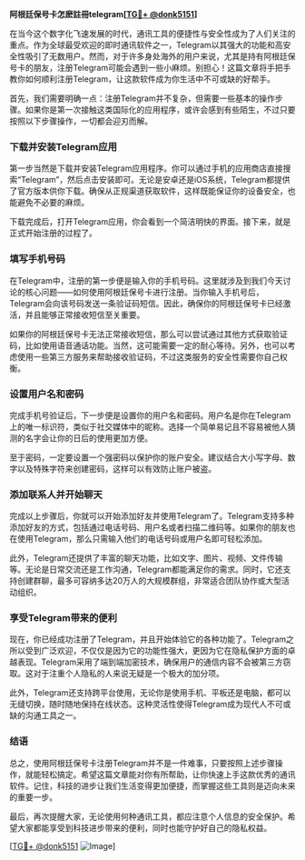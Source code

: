 **阿根廷保号卡怎麽註冊telegram[[TG💪+ @donk5151](https://t.me/s/donk5151)]**

在当今这个数字化飞速发展的时代，通讯工具的便捷性与安全性成为了人们关注的重点。作为全球最受欢迎的即时通讯软件之一，Telegram以其强大的功能和高安全性吸引了无数用户。然而，对于许多身处海外的用户来说，尤其是持有阿根廷保号卡的朋友，注册Telegram可能会遇到一些小麻烦。别担心！这篇文章将手把手教你如何顺利注册Telegram，让这款软件成为你生活中不可或缺的好帮手。

首先，我们需要明确一点：注册Telegram并不复杂，但需要一些基本的操作步骤。如果你是第一次接触这类国际化的应用程序，或许会感到有些陌生，不过只要按照以下步骤操作，一切都会迎刃而解。

### **下载并安装Telegram应用**

第一步当然是下载并安装Telegram应用程序。你可以通过手机的应用商店直接搜索“Telegram”，然后点击安装即可。无论是安卓还是iOS系统，Telegram都提供了官方版本供你下载。确保从正规渠道获取软件，这样既能保证你的设备安全，也能避免不必要的麻烦。

下载完成后，打开Telegram应用，你会看到一个简洁明快的界面。接下来，就是正式开始注册的过程了。

### **填写手机号码**

在Telegram中，注册的第一步便是输入你的手机号码。这里就涉及到我们今天讨论的核心问题——如何使用阿根廷保号卡进行注册。当你输入手机号后，Telegram会向该号码发送一条验证码短信。因此，确保你的阿根廷保号卡已经激活，并且能够正常接收短信至关重要。

如果你的阿根廷保号卡无法正常接收短信，那么可以尝试通过其他方式获取验证码，比如使用语音通话功能。当然，这可能需要一定的耐心等待。另外，也可以考虑使用一些第三方服务来帮助接收验证码，不过这类服务的安全性需要你自己权衡。

### **设置用户名和密码**

完成手机号验证后，下一步便是设置你的用户名和密码。用户名是你在Telegram上的唯一标识符，类似于社交媒体中的昵称。选择一个简单易记且不容易被他人猜测的名字会让你的日后的使用更加方便。

至于密码，一定要设置一个强密码以保护你的账户安全。建议结合大小写字母、数字以及特殊字符来创建密码，这样可以有效防止账户被盗。

### **添加联系人并开始聊天**

完成以上步骤后，你就可以开始添加好友并使用Telegram了。Telegram支持多种添加好友的方式，包括通过电话号码、用户名或者扫描二维码等。如果你的朋友也在使用Telegram，那么只需输入他们的电话号码或用户名即可轻松添加。

此外，Telegram还提供了丰富的聊天功能，比如文字、图片、视频、文件传输等。无论是日常交流还是工作沟通，Telegram都能满足你的需求。同时，它还支持创建群聊，最多可容纳多达20万人的大规模群组，非常适合团队协作或大型活动组织。

### **享受Telegram带来的便利**

现在，你已经成功注册了Telegram，并且开始体验它的各种功能了。Telegram之所以受到广泛欢迎，不仅仅是因为它的功能性强大，更因为它在隐私保护方面的卓越表现。Telegram采用了端到端加密技术，确保用户的通信内容不会被第三方窃取。这对于注重个人隐私的人来说无疑是一个极大的加分项。

此外，Telegram还支持跨平台使用，无论你是使用手机、平板还是电脑，都可以无缝切换，随时随地保持在线状态。这种灵活性使得Telegram成为现代人不可或缺的沟通工具之一。

### **结语**

总之，使用阿根廷保号卡注册Telegram并不是一件难事，只要按照上述步骤操作，就能轻松搞定。希望这篇文章能对你有所帮助，让你快速上手这款优秀的通讯软件。记住，科技的进步让我们生活变得更加便捷，而掌握这些工具则是迈向未来的重要一步。

最后，再次提醒大家，无论使用何种通讯工具，都应注意个人信息的安全保护。希望大家都能享受到科技进步带来的便利，同时也能守护好自己的隐私权益。

[[TG💪+ @donk5151](https://t.me/s/donk5151) ![Image](https://i.postimg.cc/rwNCRYN7/Snipaste-2025-04-30-17-27-05.png)]